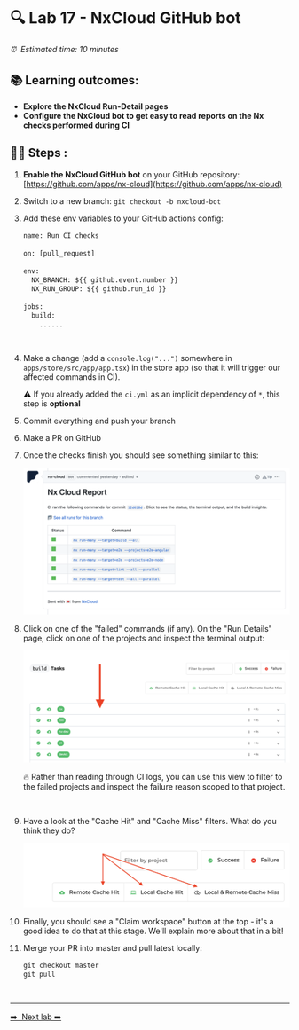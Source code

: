 # 🔍 Lab 17 - NxCloud GitHub bot

###### ⏰ &nbsp;Estimated time: 10 minutes

## 📚 Learning outcomes:

- **Explore the NxCloud Run-Detail pages**
- **Configure the NxCloud bot to get easy to read reports on the Nx checks performed during CI**
  <br />

## 🏋️‍♀️ Steps :

1. **Enable the NxCloud GitHub bot** on your GitHub repository: [https://github.com/apps/nx-cloud](https://github.com/apps/nx-cloud)
   <br />
2. Switch to a new branch: `git checkout -b nxcloud-bot`
   <br />
3. Add these env variables to your GitHub actions config:

   ```
   name: Run CI checks

   on: [pull_request]

   env:
     NX_BRANCH: ${{ github.event.number }}
     NX_RUN_GROUP: ${{ github.run_id }}

   jobs:
     build:
       ......
   ```

   <br />

4. Make a change (add a `console.log("...")` somewhere in `apps/store/src/app/app.tsx`) in the store app (so that it will trigger our affected commands in CI).

   ⚠️ If you already added the `ci.yml` as an implicit dependency of `*`, this step is **optional**
   <br />

5. Commit everything and push your branch
   <br />
6. Make a PR on GitHub
   <br />
7. Once the checks finish you should see something similar to this:

   ![NxCloud Bot](./nx_cloud_bot.png)
   <br />

8. Click on one of the "failed" commands (if any). On the "Run Details" page, click on one of the projects and inspect the terminal output:

   ![Nx Cloud project](./nx-cloud-projects.png)

   🔥 Rather than reading through CI logs, you can use this view to filter to the failed projects and inspect the failure reason scoped to that project.

   <br />

9. Have a look at the "Cache Hit" and "Cache Miss" filters. What do you think they do?

   ![Cache hit/miss](./cache_hit_miss.png)
   <br />

10. Finally, you should see a "Claim workspace" button at the top - it's a good idea to do that at this stage. We'll explain more about that in a bit!
    <br />

11. Merge your PR into master and pull latest locally:

    ```
    git checkout master
    git pull
    ```

    <br />

---

[➡️ &nbsp;Next lab ➡️](../lab18/LAB.md)
